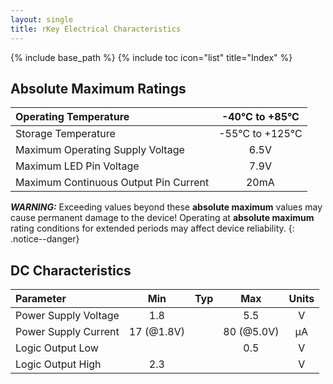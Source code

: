 ```yaml
---
layout: single
title: rKey Electrical Characteristics
---
```

{% include base_path %}
{% include toc icon="list" title="Index" %}

## Absolute Maximum Ratings

|Operating Temperature      |  -40°C to +85°C    |
|:--------------------------|:------------------:|
|Storage Temperature        |  -55°C to +125°C   |
|Maximum Operating Supply Voltage  |  6.5V       |
|Maximum LED Pin Voltage    |  7.9V              |
|Maximum Continuous Output Pin Current  |  20mA  |

***WARNING:*** Exceeding values beyond these **absolute maximum** values may cause permanent damage to the device!  Operating at **absolute maximum** rating conditions for extended periods may affect device reliability.
{: .notice--danger}

## DC Characteristics

|Parameter                   |  Min      |  Typ      |  Max       |  Units  |
|:---------------------------|:---------:|:---------:|:----------:|:-------:|
|Power Supply Voltage        |  1.8      |           |  5.5       |  V      |
|Power Supply Current        |  17 (@1.8V)  |        |  80 (@5.0V)  |  μA   |
|Logic Output Low            |           |           |  0.5       |  V      |
|Logic Output High           |  2.3      |           |            |  V      |
